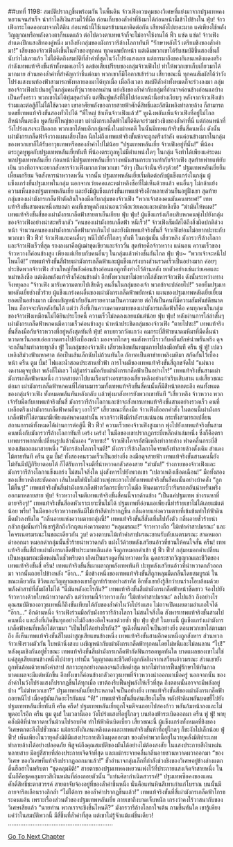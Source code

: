 ##บทที่ 1198: สมบัติปรากฏขึ้นพร้อมกัน
ในพื้นดิน จ้าวเฟิงควบคุมของวิเศษที่แย่งมาจากปฐมเทพคงหยวนจนสำเร็จ
นำกำไลสีเงินสวมไว้ที่มือ ก่อนเก็บของล้ำค่าที่ชิงมาได้ก่อนหน้านี้เข้าไปข้างใน
ฟุ่บ!
จ้าวเฟิงกระโดดออกมาจากใต้ดิน
ก่อนหน้านี้ใช้เนตรข้ามนภาติดต่อกัน เสียพลังไปเยอะมาก แค่เพียงใช้พลังวิญญาณหรือพลังดวงตาก็หมดแล้ว ต่อไปดวงตาเทพเจ้าก็จะไม่อาจใช้งานได้
ฟิ้ว แซ่ด แซ่ด!
จ้าวเฟิงสำแดงปีกแสงสีทองคู่หนึ่ง มาถึงยังกลุ่มของมังกรวารีล้างโลกาทันที
“รักษาพลังไว้ เตรียมชิงของล้ำค่ามา!”
เสียงของจ้าวเฟิงดังขึ้นในหัวของทุกคน
ทุกคนพยักหน้า
แต่เดิมพวกเขาได้รับสมบัติชิ้นสองชิ้นก็นับว่าไม่เลวแล้ว ไม่ได้คิดถึงสมบัติที่ล้ำค่าที่สุดในวังโปร่งแสงเลย
แต่การมาถึงของกิเลนเพลิงแดงตรึงกำลังเทพแท้จริงขั้นห้าทั้งหมดเอาไว้ ลดข้อเสียเปรียบของกลุ่มจ้าวเฟิงไป ทำให้พวกเขาเก็บเกี่ยวมาได้มากมาย ส่วนของล้ำค่าที่สำคัญกว่าชิ้นต่อมา พวกเขาก็มีโอกาสเข้าร่วม
เสี้ยวขณะนี้ ทุกคนสัมผัสได้ว่าวังโปร่งแสงบนท้องฟ้าสามารถพังทลายลงมาได้ทุกเมื่อ
เมื่อถึงเวลา สมบัติล้ำค่าทั้งหมดก็จะร่วงลงมา
กลุ่มของจ้าวเฟิงปะปนอยู่ในกลุ่มคนที่วุ่นวายอลหม่าน แย่งชิงของล้ำค่ากับกลุ่มที่อำนาจค่อนข้างอ่อนแอบ้างเป็นครั้งคราว พวกเขาไม่ได้ทุ่มสุดกำลัง แต่ฟื้นฟูพลังที่ใช้ไปก่อนหน้านี้อย่างเงียบๆ
หลังจากจ้าวเฟิงเข้าร่วมและต่อสู้ก็ไม่ได้ใช้ดวงตา เขาอาศัยพลังของกายสายฟ้าศักดิ์สิทธิ์และอัสนีเพลิงทำลายล้าง ก็สามารถบดขยี้เทพแท้จริงขั้นสองทั่วไปได้
“พี่ใหญ่ ข้าเห็นจ้าวเฟิงแล้ว!”
หูเฉิงพลันเห็นจ้าวเฟิงที่อยู่ไม่ไกล สีหน้าตื่นตะลึง พูดกับพี่ใหญ่ของเขา
เผ่ามังกรเกล็ดฟ้าไม่ได้คิดจะร่วมช่วงชิงของล้ำค่าที่นี่ แต่ก่อนหน้าที่วังโปร่งแสงจะเปิดออก พวกเขาได้พบอีกกลุ่มหนึ่งในเผ่าพอดี ในนั้นมีเทพแท้จริงขั้นสี่คนหนึ่ง ดังนั้นเผ่ามังกรเกล็ดฟ้าจึงวางแผนเสี่ยงโชค
นึกไม่ถึงเทพแท้จริงขั้นห้าจะถูกตรึงกำลัง คนค่อนข้างมากในกลุ่มของพวกเขาก็ได้รับอาวุธเทพหรือของล้ำค่าไปไม่น้อย
“ปฐมเทพหลันเยี่ย จ้าวเฟิงอยู่ที่นั่น!”
พี่น้องตระกูลหูพูดกับปฐมเทพหลันเยี่ยทันที
พี่น้องตระกูลหูไม่มีตำแหน่งใดๆ ในกลุ่ม จึงทำได้เพียงแค่ระดมพลปฐมเทพหลันเยี่ย ก่อนหน้านี้ปฐมเทพหลันเยี่ยวางพนันสามกระบวนท่ากับจ้าวเฟิง สุดท้ายพ่ายแพ้ยับเยิน บางทีอาจจะอยากสังหารจ้าวเฟิงมากกว่าพวกเขา
“ฮ่าๆ เป็นเจ้านั่นจริงๆด้วย!”
ปฐมเทพหลันเยี่ยยิ้มเหี้ยมเกรียม จิตสังหารน่าหวาดหวั่น
จากนั้น ปฐมเทพหลันเยี่ยเริ่มติดต่อกับผู้แข็งแกร่งในกลุ่ม
ผู้แข็งแกร่งขั้นปฐมเทพในกลุ่ม นอกจากเว่ยเคอและหม่าหลิงซือที่ไม่เห็นด้วยแล้ว คนอื่นๆ ไม่กล้าแย้งความเห็นของปฐมเทพหลันเยี่ย และยังมีผู้แข็งแกร่งขั้นเทพแท้จริงอีกหลายส่วนยืนอยู่ฝั่งเขา
สุดท้าย กลุ่มของเผ่ามังกรเกล็ดฟ้าตัดสินใจลงมือกับกลุ่มของจ้าวเฟิง
“พวกเจ้าสองคนมันคนทรยศ!”
เทพแท้จริงขั้นสามคนหนึ่งสบถด่า
คนที่เขาพูดถึงแน่นอนว่าคือเว่ยเคอและหม่าหลิงซือ
“ฆ่ามันให้หมด!”
เทพแท้จริงขั้นสี่ของเผ่ามังกรเกล็ดฟ้าสายตาเย็นเยียบ
ฟุ่บ ฟุ่บ!
ผู้แข็งแกร่งเกือบสิบหกคนพุ่งไปยังกลุ่มของจ้าวเฟิงอย่างน่าสะพรึงกลัว
“คนของเผ่ามังกรเกล็ดฟ้า หนีเร็ว!”
จ้าวเฟิงสัมผัสได้ถึงสิ่งผิดปกติล่วงหน้า
จำนวนคนของเผ่ามังกรเกล็ดฟ้ามากเกินไป และยังมีเทพแท้จริงขั้นสี่ จ้าวเฟิงย่อมไม่อยากปะทะกับพวกเขา
ฟิ้ว ฟิ้ว!
จ้าวเฟิงและคนอื่นๆ หนีไปยังที่ไกลๆ ทันที
ในกลุ่มนั้น เสี่ยวหลิง มังกรวารีล้างโลกา และจ้าวเฟิงเร็วที่สุด รองลงมาคือผู้เฒ่าชุดเขียวและจ้าววั่น สุดท้ายคือจ้าวหวาง
แน่นอน ความเร็วของจ้าวหวางก็ค่อนข้างสูง เพียงแต่เทียบกับคนอื่นๆ ในกลุ่มแล้วห่างชั้นกันไกล
ฟุ่บ ฟุ่บ~
“พวกเจ้าจะหนีไปไหนได้!”
เทพแท้จริงขั้นสี่ฝ่ายเผ่ามังกรเกล็ดฟ้าและผู้แข็งแกร่งบางส่วนรวดเร็วเป็นอย่างมาก ค่อยๆประชิดพวกจ้าวเฟิง ส่วนใหญ่ที่พลังค่อนข้างอ่อนแอถูกทิ้งห่างไว้ด้านหลัง
ยกตัวอย่างเช่นเว่ยเคอและหม่าหลิงซือ แต่เดิมพลังแท้จริงก็ค่อนข้างต่ำ อีกทั้งพวกเขาไม่อยากไล่สังหารจ้าวเฟิง ดังนั้นระหว่างทางจึงหยุดลง
“จ้าวเฟิง มารับความตายไปเสียดีๆ คนอื่นในกลุ่มของเจ้า พวกข้าจะปล่อยไป!”
รอยยิ้มปฐมเทพหลันเยี่ยช่างชั่วร้าย
ผู้แข็งแกร่งคนอื่นของเผ่ามังกรเกล็ดฟ้าพยักหน้า แผนของปฐมเทพหลันเยี่ยเยี่ยมยอดเป็นอย่างมาก เมื่อเผชิญหน้ากับอันตรายความเป็นความตาย ต่อให้เป็นคนที่มีความสัมพันธ์ดีขนาดไหน ก็อาจจะหักหลังกันได้
แต่ว่า สิ่งที่เกินความคาดหมายของเผ่ามังกรเกล็ดฟ้าก็คือ คนทุกคนในกลุ่มของจ้าวเฟิงเหมือนไม่ได้ยินประโยคนี้ ความเร็วไม่ลดลงเลยแม้แต่น้อย
ฟุ่บ ฟุ่บ!
หลังผ่านการไล่ล่าสั้นๆ เผ่ามังกรเกล็ดฟ้าหกคนมีความเร็วค่อนข้างสูง นำหน้าประชิดกลุ่มของจ้าวเฟิง
“ตายไปซะ!”
เทพแท้จริงขั้นสี่ลงมือกับจ้าวหวางที่อยู่หลังสุดทันที
ฟุ่บ!
ดาบยาวกวัดแกว่ง คมกระบี่สีฟ้าขนาดมหึมาที่มีคลื่นน่าหวาดหวั่นลอยเอ่อกวาดตรงไปยังเบื้องหน้า
มองจากไกลๆ คมสังหารนี้ราวกับคลื่นยักษ์น่าพรั่นพรึง ดุจจะกลืนกินทำลายทุกสิ่ง
ฟู่!
ในกลุ่มของจ้าวเฟิง เสี่ยวหลิงพลันหมุนกายไปลงมือทันที
ครืน ฟู่ ฟู่!
เปลวเพลิงสีม่วงฟ้ามหาศาล ก่อเป็นเส้นเล็กนับไม่ถ้วนทันใด ถักทอเป็นตาข่ายเพลิงมหึมา สกัดกั้นไว้เบื้องหน้า
ครืน ตูม บึ้ม!
ไฟและน้ำสอดประสานทั่วฟ้า การโจมตีของเทพแท้จริงขั้นสี่ถูกขจัดไป
“แม่นางงดงามดุจบุปผา พลังก็ไม่เลว ไม่สู้มาร่วมมือกับเผ่ามังกรเกล็ดฟ้าเป็นอย่างไร!”
เทพแท้จริงขั้นสามเผ่ามังกรเกล็ดฟ้าคนหนึ่ง กวาดสายตาไปบนเรือนร่างอรชรของเสี่ยวหลิงอย่างกำเริบเสิบสาน
แต่เสี้ยวขณะต่อมา เผ่ามังกรเกล็ดฟ้าหกคนที่ไล่ตามมารวมทั้งเทพแท้จริงขั้นสี่คนนั้นก็มีสีหน้าตกตะลึง
คนทั้งหมดของกลุ่มจ้าวเฟิง ทั้งหมดพลันหันหลังกลับ แล้วพุ่งมาสังหารยังพวกเขาทันที
“เสี่ยวหลิง จ้าวหวาง พวกเจ้ารับมือกับเทพแท้จริงขั้นสี่ มังกรวารีล้างโลกาและข้าจะสังหารเทพแท้จริงขั้นสามอย่างรวดเร็ว คนที่เหลือตรึงเผ่ามังกรเกล็ดฟ้าคนอื่นๆ เอาไว้!”
เสี้ยวขณะที่ลงมือ จ้าวเฟิงก็ออกคำสั่ง
ในตอนนี้เผ่ามังกรเกล็ดฟ้าที่ไล่ตามมามีเพียงแค่หกคนเท่านั้น พวกจ้าวเฟิงมีกำลังรบแน่นอน กระทั่งสามารถเปลี่ยนสถานการณ์ทั้งหมดได้ผ่านการต่อสู้นี้
ฟิ้ว ฟิ้ว!
ความเร็วของจ้าวเฟิงสูงมาก พุ่งไปยังเทพแท้จริงขั้นสามคนหนึ่งกับมังกรวารีล้างโลกาทันที
เคร้ง เคร้ง!
ในมือของเขาปรากฏกระบี่เหล็กดำเล่มหนึ่ง ซึ่งก็คือตราเทพบรรพกาลที่เปลี่ยนรูปแล้วนั่นเอง
“ตายซะ!”
จ้าวเฟิงโคจรอัสนีเพลิงทำลายล้าง ฟาดคลื่นกระบี่สีทองเข้มออกมาสายหนึ่ง
“มังกรล้างโลกาโจมตี!”
มังกรวารีล้างโลกาโคจรพลังทำลายล้างดั้งเดิม สำแดงไม้ตายทันที
ครืน ตูม บึ้ม!
ทั้งสองคนรวดเร็วเป็นอย่างยิ่ง ลงมือดุจสายฟ้า เทพแท้จริงขั้นสามคนนี้ยังไม่ทันมีปฏิกิริยาตอบโต้ ก็ได้รับการโจมตีที่น่าหวาดกลัวสองสาย
“ฆ่ามัน!”
ร่างกายของจ้าวเฟิงและมังกรวารีล้างโลกาแข็งแกร่ง ไม่สนใจสิ่งใด มุ่งสังหารไปยังพวกเขา
“เปลวเพลิงเชือดเฉือน!”
มือทั้งสองของเสี่ยวหลิงสะบัดออก เส้นไหมไฟนับไม่ถ้วนพุ่งทะลวงไปยังเทพแท้จริงขั้นสี่คนนั้นอย่างบ้าคลั่ง
“ลูกไม้ตื้นๆ!”
เทพแท้จริงขั้นสี่เผ่ามังกรเกล็ดฟ้าตวัดกระบี่ยาวในมือ ฟันคมกระบี่วารีมรกตอันน่าพรั่นพรึงออกมาหลายสาย
ฟุ่บ!
จ้าวหวางโจมตีเทพแท้จริงขั้นสี่คนนี้จากด้านข้าง
“เป็นแค่ปฐมเทพ ช่างรนหาที่ตายจริงๆ!”
เทพแท้จริงขั้นสี่อดหัวเราะเยาะขึ้นไม่ได้
ปฐมเทพที่อ่อนแอเพียงนี้ทำร้ายเขาไม่ได้เลยแม้แต่น้อย
พรึ่บ!
ในมือของจ้าวหวางพลันมีไม้เท้าสีดำปรากฏขึ้น กลิ่นอายแห่งความตายที่เข้มข้นทำให้ฟ้าดินมืดมัวลงทันใด
“กลิ่นอายแห่งความตายกลุ่มนี้!”
เทพแท้จริงขั้นสี่สั่นเทิ้มไปทั้งตัว กลิ่นอายชั่วร้ายน่ากลัวกลุ่มนั้นทำให้เขารู้สึกถึงวิกฤตแห่งความตาย
“หลุมมรณะ!”
จ้าวหวางถือ ‘ไม้เท้าคำสาปมรณะ’ และโคจรเนตรมรณะในขณะเดียวกัน
วูบ!
ดวงตาบนไม้เท้าคำสาปมรณะขานรับกับเนตรมรณะ สาดหมอกดำออกมา หมอกดำกลุ่มนั้นชั่วร้ายน่าหวาดกลัว แฝงไว้ด้วยพลังเสวียนอ้าวที่ชวนให้คนใจสั่น
ครืน!
เทพแท้จริงขั้นสี่ฝ่ายเผ่ามังกรเกล็ดฟ้าประมาทเลินเล่อ จึงถูกหมอกดำเข้า
ฟู่ ฟิ้ว ฟิ้ว!
กลุ่มหมอกดำเปลี่ยนเป็นหลุมมรณะมืดหม่นในชั่วพริบตา เกิดเป็นแรงดูดที่น่าหวาดหวั่น ฉุดกระชากวิญญาณและชีวิตของเทพแท้จริงขั้นสี่
ครืน!
เทพแท้จริงขั้นสี่เผาผลาญพลังเทพทันที ปะทุพลังเสวียนอ้าวที่น่าหวาดกลัวออกมา จากนั้นถอยไปข้างหลัง
“อ๊าก…”
มือข้างหนึ่งของเทพแท้จริงขั้นสี่ถูกหลุมมืดกลืนโดยสมบูรณ์ ในขณะเดียวกัน ชีวิตและวิญญาณของเขาก็ถูกทำร้ายอย่างสาหัส
อีกทั้งเขายังรู้สึกว่าบนร่างโอบล้อมด้วยพลังคำสาปที่สัมผัสไม่ได้
“นี่มันพลังอะไรกัน?”
เทพแท้จริงขั้นสี่เผ่ามังกรเกล็ดฟ้าหน้าซีดขาว จ้องไปยังจ้าวหวางด้วยใบหน้าหวาดกลัว
แต่ว่ายามนี้จ้าวหวางเก็บ ‘ไม้เท้าคำสาปมรณะ’ ลงไปแล้ว ถึงอย่างไรคุณสมบัติของอาวุธเทพนี้ก็ถึงขั้นเทียบได้กับของล้ำค่าในวังโปร่งแสง ไม่อาจเปิดเผยตามอำเภอใจได้
“อ๊าก…”
อีกด้านหนึ่ง จ้าวเฟิงร่วมมือกับมังกรวารีล้างโลกา ไม่สนใจสิ่งใด สังหารเทพแท้จริงขั้นสามไปคนหนึ่ง
และสิ่งที่เกิดขึ้นทุกอย่างไม่ถึงสองอึดใจเลยด้วยซ้ำ
ฟุ่บ ฟุ่บ ฟุ่บ!
ในยามนี้ ผู้แข็งแกร่งเผ่ามังกรเกล็ดฟ้าคนที่เหลือไล่ตามมา
“เป็นไปได้อย่างไรกัน?”
หูเฉิงตื่นตกใจเป็นอย่างยิ่ง
ตอนพวกเขาไล่ตามมาถึง ก็เห็นเทพแท้จริงขั้นสี่ในเผ่าสูญเสียแขนข้างหนึ่ง เทพแท้จริงขั้นสามอีกคนหนึ่งถูกสังหาร
ส่วนพวกจ้าวเฟิงรวมตัวกัน ใบหน้านิ่งสงบ เผชิญหน้ากับเผ่ามังกรเกล็ดฟ้าทุกคนโดยไม่หนีและไม่ลนลาน
“ไป!”
หลังคุมเชิงกันอยู่ชั่วขณะ เทพแท้จริงขั้นสี่เผ่ามังกรเกล็ดฟ้ากัดฟันกรอดพูดทันใด
บาดแผลของเขาไม่ใช่แค่สูญเสียแขนข้างหนึ่งไปง่ายๆ เท่านั้น วิญญาณและชีวิตยังถูกกัดกินจากเสวียนอ้าวมรณะ ส่วนเขายังถูกพันล้อมด้วยพลังคำสาป สภาวะทุกอย่างลดลงจนถึงขีดต่ำสุด
หากไม่ทำการฟื้นฟูรักษาให้ทันกาล บาดแผลจะมีแต่หนักขึ้น
อีกทั้งเขาก็ค่อนข้างกลัวอาวุธเทพที่จ้าวหวางนำออกมาเมื่อครู่ นอกจากนั้น ของล้ำค่าในวังโปร่งแสงก็ปรากฏขึ้นได้ทุกเมื่อ เขาต้องรีบฟื้นฟูพลังให้เร็วที่สุด ถึงตอนนั้นอาจจะมีพลังอยู่บ้าง
“ไม่ฆ่าพวกเขา?”
ปฐมเทพหลันเยี่ยประหลาดใจเป็นอย่างยิ่ง เทพแท้จริงขั้นสี่ของเผ่ามังกรเกล็ดฟ้าถอยหนีไป เมื่อครู่มันเกิดอะไรกันแน่
“หึ!”
เทพแท้จริงขั้นสี่แค่นเสียงโมโห พลังฟ้าดินพลันบดขยี้ไปยังปฐมเทพหลันเยี่ยทันที
ครืด ครืด!
ปฐมเทพหลันเยี่ยถูกโจมตีจนถอยไปสองก้าว พลันก้มหน้าลงและไม่พูดอะไรอีก
ครืน ตูม ตูม!
ในเวลานี้เอง วังโปร่งแสงที่อยู่ไกลๆ บนท้องฟ้าระเบิดออกมา
ครืน ฟู ฟู่!
พายุคลั่งมิติที่น่าหวาดหวั่นม้วนไปรอบทิศ ทำให้ฟ้าดินบิดเบี้ยว
เสี้ยวขณะนี้ ผู้แข็งแกร่งทั้งหมดที่ชิงของวิเศษตกตะลึงไปชั่วขณะ แม้กระทั่งกิเลนเพลิงแดงและเทพแท้จริงขั้นห้าที่อยู่ไกลๆ ก็ชะงักไปเล็กน้อย
ฟู่ ฟิ้ว!
เห็นเพียงในวายุคลั่งมิติมีแสงประกายสีเงินผุดออกมา
ของล้ำค่าพวกนี้อยู่ในวายุคลั่งมิติประเภททำลายล้างได้อย่างปลอดภัย พิสูจน์ถึงคุณสมบัติของมันได้อย่างไม่ต้องสงสัย
ในแสงประกายสีเงินหม่นหลายสาย มีอยู่สี่สายที่ส่องประกายเจิดจ้าที่สุด และแผ่กระจายคลื่นกลิ่นอายชวนหวาดผวาออกมา
“ของวิเศษ ของวิเศษที่แท้จริงปรากฏออกมาแล้ว!”
ขั้วอำนาจกลุ่มเล็กที่กำลังช่วงชิงของวิเศษอยู่ข้างล่างแตกตื่นฮือฮาในพริบตา
“ชุดคลุมมิติ!”
สายตาของปฐมเทพคงหยวนเพ่งไว้ที่ประกายแสงเจิดจ้าสายหนึ่ง ในนั้นก็คือชุดคลุมยาวสีเงินหม่นที่ล่องลอยตัวนั้น
“แท่นศิลากำเนิดสวรรค์!”
ปฐมเทพซือคงของแดนศักดิ์สิทธิ์ชะตาสวรรค์ สายตาจับจ้องอยู่ที่ของล้ำค่าชิ้นหนึ่ง นั่นคือแท่นหินสีเทาเก่าแก่โบราณ บนนั้นมีลายจารึกเลือนรางลึกล้ำ
“ไม่ได้การ ของล้ำค่าปรากฏขึ้นแล้ว!”
เทพแท้จริงขั้นที่สี่เผ่ามังกรเกล็ดฟ้าโกรธระคนแค้น
เพราะเรื่องส่วนตัวของปฐมเทพหลันเยี่ย กายเขาถึงบาดเจ็บหนัก เกรงว่าคงไร้วาสนากับของวิเศษเสียแล้ว
“นายท่าน พวกเราจะชิงชิ้นไหนดี?”
มังกรวารีล้างโลกาใจเต้น ถามขึ้นทันใด
เขารู้เพียงแค่ว่าในสมบัติพวกนี้ มีสี่ชิ้นที่ล้ำค่าที่สุด แต่เขาไม่รู้จักแม้แต่ชิ้นเดียว!
……………………………………………………


[Go To Next Chapter]( ./55.md)